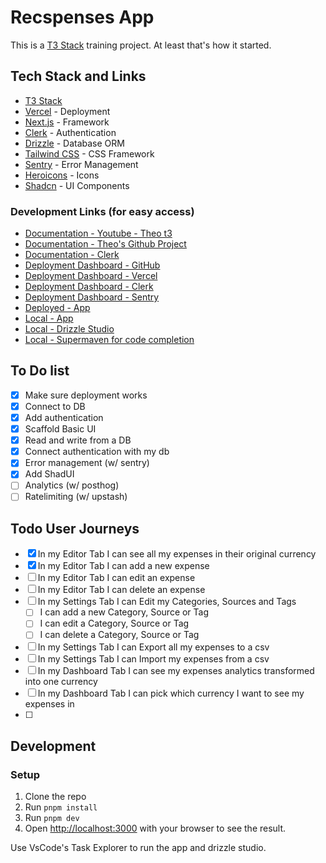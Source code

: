# Recspenses App

This is a [T3 Stack](https://create.t3.gg/) training project. At least that's how it started.

## Tech Stack and Links

- [T3 Stack](https://create.t3.gg/)
- [Vercel](https://vercel.com) - Deployment
- [Next.js](https://nextjs.org) - Framework
- [Clerk](https://clerk.com) - Authentication
- [Drizzle](https://orm.drizzle.team) - Database ORM
- [Tailwind CSS](https://tailwindcss.com) - CSS Framework
- [Sentry](https://sentry.io) - Error Management
- [Heroicons](https://heroicons.com/) - Icons
- [Shadcn](https://ui.shadcn.com/) - UI Components

### Development Links (for easy access)

- [Documentation - Youtube - Theo t3](https://www.youtube.com/watch?v=d5x0JCZbAJs)
- [Documentation - Theo's Github Project](https://github.com/t3dotgg/t3gallery)
- [Documentation - Clerk](https://clerk.com/docs/quickstarts/nextjs)
- [Deployment Dashboard - GitHub](https://github.com/iosifv/recspenses)
- [Deployment Dashboard - Vercel](https://vercel.com/iosifs-projects-fc6671c4/recspenses/2ySVBdG28NPG8yaAAf8uAm6ig4Ut)
- [Deployment Dashboard - Clerk](https://dashboard.clerk.com/apps/app_2mLIvcMUGIPL5UVkyIwSiLkgFOi/instances/ins_2mLIvY2tu01h3OJw32AeWsb2byy)
- [Deployment Dashboard - Sentry](https://casa4-zv.sentry.io/issues/)
- [Deployed - App](https://recspenses.vercel.app/)
- [Local - App](http://localhost:3000/)
- [Local - Drizzle Studio](https://local.drizzle.studio/)
- [Local - Supermaven for code completion](https://supermaven.com/pricing)

## To Do list

- [x] Make sure deployment works
- [x] Connect to DB
- [x] Add authentication
- [x] Scaffold Basic UI
- [x] Read and write from a DB
- [x] Connect authentication with my db
- [x] Error management (w/ sentry)
- [x] Add ShadUI
- [ ] Analytics (w/ posthog)
- [ ] Ratelimiting (w/ upstash)

## Todo User Journeys

- [x] In my Editor Tab I can see all my expenses in their original currency
- [x] In my Editor Tab I can add a new expense
- [ ] In my Editor Tab I can edit an expense
- [ ] In my Editor Tab I can delete an expense
- [ ] In my Settings Tab I can Edit my Categories, Sources and Tags
  - [ ] I can add a new Category, Source or Tag
  - [ ] I can edit a Category, Source or Tag
  - [ ] I can delete a Category, Source or Tag
- [ ] In my Settings Tab I can Export all my expenses to a csv
- [ ] In my Settings Tab I can Import my expenses from a csv
- [ ] In my Dashboard Tab I can see my expenses analytics transformed into one currency
- [ ] In my Dashboard Tab I can pick which currency I want to see my expenses in
- [ ]

## Development

### Setup

1. Clone the repo
2. Run `pnpm install`
3. Run `pnpm dev`
4. Open [http://localhost:3000](http://localhost:3000) with your browser to see the result.

Use VsCode's Task Explorer to run the app and drizzle studio.
